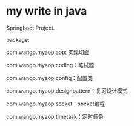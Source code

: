 # my write in java


Springboot Project.

package:

com.wangp.myaop.aop: 实现切面

com.wangp.myaop.coding：笔试题

com.wangp.myaop.config：配置类

com.wangp.myaop.designpattern：复习设计模式

com.wangp.myaop.socket：socket编程

com.wangp.myaop.timetask：定时任务
